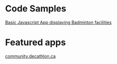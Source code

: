 # Code Samples

[Basic Javascript App displaying Badminton facilities](https://github.com/Decathlon/badmintoncommunity)

# Featured apps

[community.decathlon.ca](http://community.decathlon.ca)



